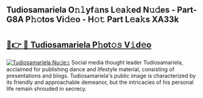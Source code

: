 ## Tudiosamariela O𝚗𝚕yf𝚊ns L𝚎a𝚔ed N𝚞𝚍es - Part-G8A P𝚑𝚘tos Vi𝚍𝚎o - H𝚘𝚝 Part L𝚎a𝚔s XA33k

# <h2><a href="http://kf9xc8.oniu.top/?m=Tudiosamariela">🔗👉 🔴 Tudiosamariela P𝚑ot𝚘𝚜 V𝚒d𝚎o</a></h2>

[![Tudiosamariela Nu𝚍e𝚜](https://i.imgur.com/0qMVB7G.gif)](http://kf9xc8.oniu.top/?m=Tudiosamariela)
Social media thought leader Tudiosamariela, acclaimed for publishing dance and lifestyle material, consisting of presentations and blogs. Tudiosamariela's public image is characterized by its friendly and approachable demeanor, but the intricacies of his personal life remain shrouded in secrecy.  
